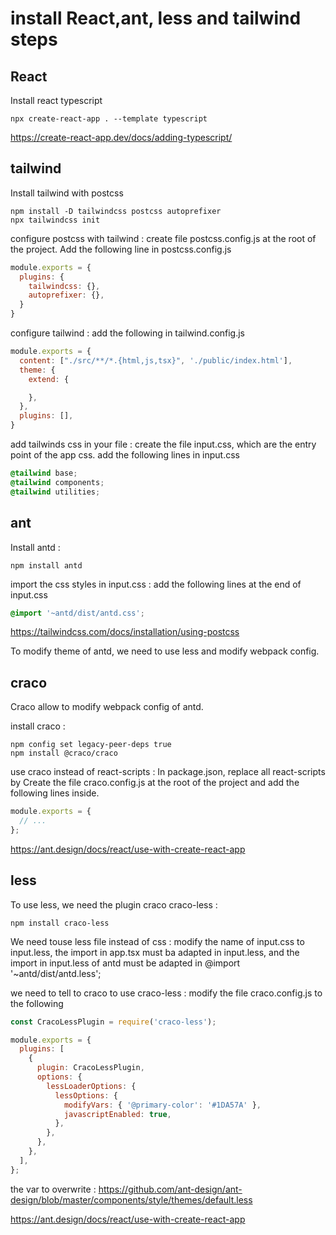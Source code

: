 # install React,ant, less and tailwind steps
## React
Install react typescript
```console
npx create-react-app . --template typescript
```
https://create-react-app.dev/docs/adding-typescript/

## tailwind
Install tailwind with postcss

```console
npm install -D tailwindcss postcss autoprefixer
npx tailwindcss init
```

configure postcss with tailwind : create file postcss.config.js at the root of the project.
Add the following line in postcss.config.js

```js
module.exports = {
  plugins: {
    tailwindcss: {},
    autoprefixer: {},
  }
}
```

configure tailwind : add the following in tailwind.config.js

```js
module.exports = {
  content: ["./src/**/*.{html,js,tsx}", './public/index.html'],
  theme: {
    extend: {

    },
  },
  plugins: [],
}
```

add tailwinds css in your file : create the file input.css, which are the entry point of the app css.
add the following lines in input.css

```css
@tailwind base;
@tailwind components;
@tailwind utilities;
```
## ant
Install antd :
```console
npm install antd
```

import the css styles in input.css : add the following lines at the end of input.css

```css
@import '~antd/dist/antd.css';
```
https://tailwindcss.com/docs/installation/using-postcss

To modify theme of antd, we need to use less and modify webpack config.

## craco
Craco allow to modify webpack config of antd.

install craco :
```console
npm config set legacy-peer-deps true
npm install @craco/craco
```

use craco instead of react-scripts : In package.json, replace all react-scripts by 
Create the file craco.config.js at the root of the project and add the following lines inside.
```js
module.exports = {
  // ...
};
```
https://ant.design/docs/react/use-with-create-react-app

## less
To use less, we need the plugin craco craco-less :
```console
npm install craco-less
```

We need touse less file instead of css : modify the name of input.css to input.less, the import in app.tsx must ba adapted in input.less, and the import in input.less of antd must be adapted in @import '~antd/dist/antd.less';

we need to tell to craco to use craco-less : modify the file craco.config.js to the following

```js
const CracoLessPlugin = require('craco-less');

module.exports = {
  plugins: [
    {
      plugin: CracoLessPlugin,
      options: {
        lessLoaderOptions: {
          lessOptions: {
            modifyVars: { '@primary-color': '#1DA57A' },
            javascriptEnabled: true,
          },
        },
      },
    },
  ],
};

```

the var to overwrite : https://github.com/ant-design/ant-design/blob/master/components/style/themes/default.less


https://ant.design/docs/react/use-with-create-react-app